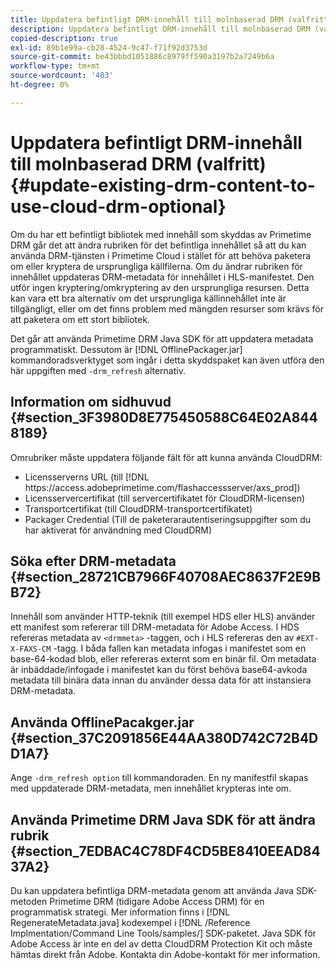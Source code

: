 ```yaml
---
title: Uppdatera befintligt DRM-innehåll till molnbaserad DRM (valfritt)
description: Uppdatera befintligt DRM-innehåll till molnbaserad DRM (valfritt)
copied-description: true
exl-id: 89b1e99a-cb28-4524-9c47-f71f92d3753d
source-git-commit: be43bbbd1051886c8979ff590a3197b2a7249b6a
workflow-type: tm+mt
source-wordcount: '403'
ht-degree: 0%

---
```


# Uppdatera befintligt DRM-innehåll till molnbaserad DRM (valfritt) {#update-existing-drm-content-to-use-cloud-drm-optional}

Om du har ett befintligt bibliotek med innehåll som skyddas av Primetime DRM går det att ändra rubriken för det befintliga innehållet så att du kan använda DRM-tjänsten i Primetime Cloud i stället för att behöva paketera om eller kryptera de ursprungliga källfilerna. Om du ändrar rubriken för innehållet uppdateras DRM-metadata för innehållet i HLS-manifestet. Den utför ingen kryptering/omkryptering av den ursprungliga resursen. Detta kan vara ett bra alternativ om det ursprungliga källinnehållet inte är tillgängligt, eller om det finns problem med mängden resurser som krävs för att paketera om ett stort bibliotek.

Det går att använda Primetime DRM Java SDK för att uppdatera metadata programmatiskt. Dessutom är [!DNL OfflinePackager.jar] kommandoradsverktyget som ingår i detta skyddspaket kan även utföra den här uppgiften med `-drm_refresh` alternativ.

## Information om sidhuvud {#section_3F3980D8E775450588C64E02A8448189}

Omrubriker måste uppdatera följande fält för att kunna använda CloudDRM:

* Licensserverns URL (till [!DNL ht<span></span>tps://access.adobeprimetime.com/flashaccessserver/axs_prod])
* Licensservercertifikat (till servercertifikatet för CloudDRM-licensen)
* Transportcertifikat (till CloudDRM-transportcertifikatet)
* Packager Credential (Till de paketerarautentiseringsuppgifter som du har aktiverat för användning med CloudDRM)

## Söka efter DRM-metadata {#section_28721CB7966F40708AEC8637F2E9BB72}

Innehåll som använder HTTP-teknik (till exempel HDS eller HLS) använder ett manifest som refererar till DRM-metadata för Adobe Access. I HDS refereras metadata av `<drmmeta>` -taggen, och i HLS refereras den av `#EXT-X-FAXS-CM` -tagg. I båda fallen kan metadata infogas i manifestet som en base-64-kodad blob, eller refereras externt som en binär fil. Om metadata är inbäddade/infogade i manifestet kan du först behöva base64-avkoda metadata till binära data innan du använder dessa data för att instansiera DRM-metadata.

## Använda OfflinePacakger.jar {#section_37C2091856E44AA380D742C72B4DD1A7}

Ange `-drm_refresh option` till kommandoraden. En ny manifestfil skapas med uppdaterade DRM-metadata, men innehållet krypteras inte om.

## Använda Primetime DRM Java SDK för att ändra rubrik {#section_7EDBAC4C78DF4CD5BE8410EEAD8437A2}

Du kan uppdatera befintliga DRM-metadata genom att använda Java SDK-metoden Primetime DRM (tidigare Adobe Access DRM) för en programmatisk strategi. Mer information finns i [!DNL RegenerateMetadata.java] kodexempel i [!DNL /Reference Implmentation/Command Line Tools/samples/] SDK-paketet. Java SDK för Adobe Access är inte en del av detta CloudDRM Protection Kit och måste hämtas direkt från Adobe. Kontakta din Adobe-kontakt för mer information.
